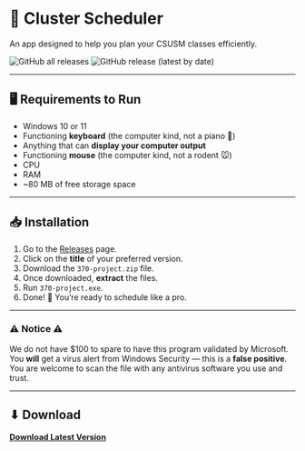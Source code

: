 # 📅 Cluster Scheduler
An app designed to help you plan your CSUSM classes efficiently.

![GitHub all releases](https://img.shields.io/github/downloads/rochanehurst/CS370-Team3/total?label=Downloads)
![GitHub release (latest by date)](https://img.shields.io/github/v/release/rochanehurst/CS370-Team3)

---

## 🖥 Requirements to Run
- Windows 10 or 11
- Functioning **keyboard** (the computer kind, not a piano 🎹)
- Anything that can **display your computer output**
- Functioning **mouse** (the computer kind, not a rodent 🐭)
- CPU  
- RAM  
- ~80 MB of free storage space

---

## 📥 Installation
1. Go to the [Releases](https://github.com/rochanehurst/CS370-Team3/releases/latest) page.
2. Click on the **title** of your preferred version.
3. Download the `370-project.zip` file.
4. Once downloaded, **extract** the files.
5. Run `370-project.exe`.
6. Done! 🎉 You’re ready to schedule like a pro.

---

### ⚠ Notice ⚠
We do not have $100 to spare to have this program validated by Microsoft.  
You **will** get a virus alert from Windows Security — this is a **false positive**.  
You are welcome to scan the file with any antivirus software you use and trust.

---

## ⬇ Download
[**Download Latest Version**](https://github.com/rochanehurst/CS370-Team3/releases/latest)

